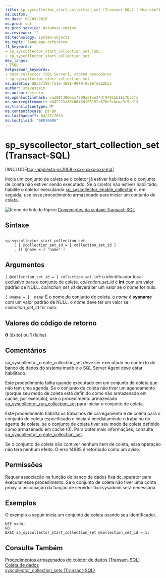 ```yaml
---
title: sp_syscollector_start_collection_set (Transact-SQL) | Microsoft Docs
ms.custom: ''
ms.date: 08/09/2016
ms.prod: sql
ms.prod_service: database-engine
ms.reviewer: ''
ms.technology: system-objects
ms.topic: language-reference
f1_keywords:
- sp_syscollector_start_collection_set_TSQL
- sp_syscollector_start_collection_set
dev_langs:
- TSQL
helpviewer_keywords:
- data collector [SQL Server], stored procedures
- sp_syscollector_start_collection_set
ms.assetid: d8357180-f51e-4681-99f9-0596fe2d2b53
author: stevestein
ms.author: sstein
ms.openlocfilehash: cad08f3866a17299aefce24df9701bb1817bc5fc
ms.sourcegitcommit: e042272a38fb646df05152c676e5cbeae3f9cd13
ms.translationtype: MT
ms.contentlocale: pt-BR
ms.lasthandoff: 04/27/2020
ms.locfileid: "68010606"
---
```

# <a name="sp_syscollector_start_collection_set-transact-sql"></a>sp_syscollector_start_collection_set (Transact-SQL)
[!INCLUDE[tsql-appliesto-ss2008-xxxx-xxxx-xxx-md](../../includes/tsql-appliesto-ss2008-xxxx-xxxx-xxx-md.md)]

  Inicia um conjunto de coleta se o coletor já estiver habilitado e o conjunto de coleta não estiver sendo executado. Se o coletor não estiver habilitado, habilite o coletor executando [sp_syscollector_enable_collector](../../relational-databases/system-stored-procedures/sp-syscollector-enable-collector-transact-sql.md) e, em seguida, use esse procedimento armazenado para iniciar um conjunto de coleta.  

  
 ![Ícone de link do tópico](../../database-engine/configure-windows/media/topic-link.gif "Ícone de link do tópico") [Convenções da sintaxe Transact-SQL](../../t-sql/language-elements/transact-sql-syntax-conventions-transact-sql.md)  
  
## <a name="syntax"></a>Sintaxe  
  
```  
  
sp_syscollector_start_collection_set   
    [ [ @collection_set_id = ] collection_set_id ]  
    , [[ @name = ] 'name' ]   
```  
  
## <a name="arguments"></a>Argumentos  
`[ @collection_set_id = ] collection_set_id`É o identificador local exclusivo para o conjunto de coleta. *collection_set_id* é **int** com um valor padrão de NULL. *collection_set_id* deverá ter um valor se o *nome* for nulo.  
  
`[ @name = ] 'name'`É o nome do conjunto de coleta. o *nome* é **sysname** com um valor padrão de NULL. o *nome* deve ter um valor se *collection_set_id* for nulo.  
  
## <a name="return-code-values"></a>Valores do código de retorno  
 **0** (êxito) ou **1** (falha)  
  
## <a name="remarks"></a>Comentários  
 sp_syscollector_create_collection_set deve ser executado no contexto do banco de dados do sistema msdb e o SQL Server Agent deve estar habilitado.  
  
 Este procedimento falha quando executado em um conjunto de coleta que não tem uma agenda. Se o conjunto de coleta não tiver um agendamento (porque seu modo de coleta está definido como não armazenado em cache, por exemplo), use o procedimento armazenado [sp_syscollector_run_collection_set](../../relational-databases/system-stored-procedures/sp-syscollector-run-collection-set-transact-sql.md) para iniciar o conjunto de coleta.  
  
 Este procedimento habilita os trabalhos de carregamento e de coleta para o conjunto de coleta especificado e iniciará imediatamente o trabalho do agente de coleta, se o conjunto de coleta tiver seu modo de coleta definido como armazenado em cache (0). Para obter mais informações, consulte [sp_syscollector_create_collection_set](../../relational-databases/system-stored-procedures/sp-syscollector-create-collection-set-transact-sql.md).  
  
 Se o conjunto de coleta não contiver nenhum item de coleta, essa operação não terá nenhum efeito. O erro 14685 é retornado como um aviso.  
  
## <a name="permissions"></a>Permissões  
 Requer associação na função de banco de dados fixa dc_operator para executar esse procedimento. Se o conjunto de coleta não tiver uma conta proxy, a associação da função de servidor fixa sysadmin será necessária.  
  
## <a name="examples"></a>Exemplos  
 O exemplo a seguir inicia um conjunto de coleta usando seu identificador.  
  
```  
USE msdb;  
GO  
EXEC sp_syscollector_start_collection_set @collection_set_id = 1;  
```  
  
## <a name="see-also"></a>Consulte Também  
 [Procedimentos armazenados do coletor de dados &#40;Transact-SQL&#41;](../../relational-databases/system-stored-procedures/data-collector-stored-procedures-transact-sql.md)   
 [Coleta de dados](../../relational-databases/data-collection/data-collection.md)   
 [syscollector_collection_sets &#40;Transact-SQL&#41;](../../relational-databases/system-catalog-views/syscollector-collection-sets-transact-sql.md)  
  
  
